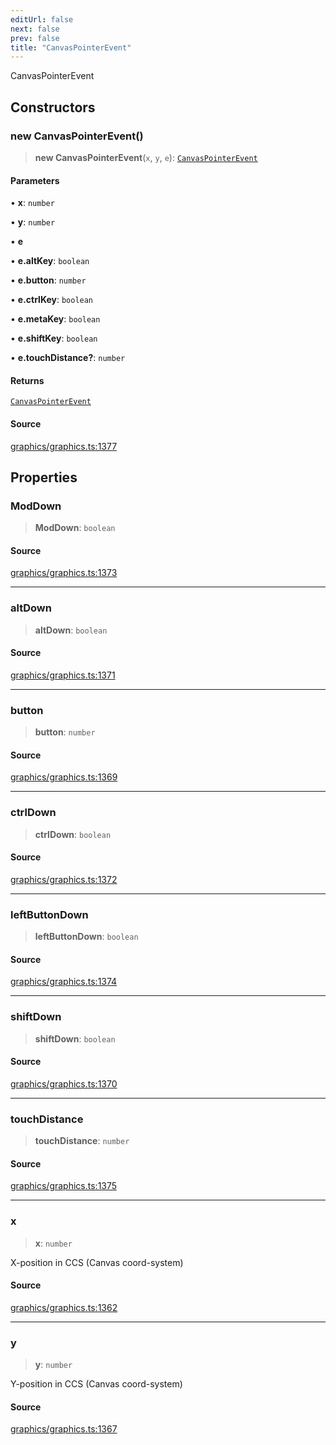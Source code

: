 ```yaml
---
editUrl: false
next: false
prev: false
title: "CanvasPointerEvent"
---
```


CanvasPointerEvent

## Constructors

### new CanvasPointerEvent()

> **new CanvasPointerEvent**(`x`, `y`, `e`): [`CanvasPointerEvent`](/api-core/classes/canvaspointerevent/)

#### Parameters

• **x**: `number`

• **y**: `number`

• **e**

• **e.altKey**: `boolean`

• **e.button**: `number`

• **e.ctrlKey**: `boolean`

• **e.metaKey**: `boolean`

• **e.shiftKey**: `boolean`

• **e.touchDistance?**: `number`

#### Returns

[`CanvasPointerEvent`](/api-core/classes/canvaspointerevent/)

#### Source

[graphics/graphics.ts:1377](https://github.com/dgmjs/dgmjs/blob/main/packages/core/src/graphics/graphics.ts#L1377)

## Properties

### ModDown

> **ModDown**: `boolean`

#### Source

[graphics/graphics.ts:1373](https://github.com/dgmjs/dgmjs/blob/main/packages/core/src/graphics/graphics.ts#L1373)

***

### altDown

> **altDown**: `boolean`

#### Source

[graphics/graphics.ts:1371](https://github.com/dgmjs/dgmjs/blob/main/packages/core/src/graphics/graphics.ts#L1371)

***

### button

> **button**: `number`

#### Source

[graphics/graphics.ts:1369](https://github.com/dgmjs/dgmjs/blob/main/packages/core/src/graphics/graphics.ts#L1369)

***

### ctrlDown

> **ctrlDown**: `boolean`

#### Source

[graphics/graphics.ts:1372](https://github.com/dgmjs/dgmjs/blob/main/packages/core/src/graphics/graphics.ts#L1372)

***

### leftButtonDown

> **leftButtonDown**: `boolean`

#### Source

[graphics/graphics.ts:1374](https://github.com/dgmjs/dgmjs/blob/main/packages/core/src/graphics/graphics.ts#L1374)

***

### shiftDown

> **shiftDown**: `boolean`

#### Source

[graphics/graphics.ts:1370](https://github.com/dgmjs/dgmjs/blob/main/packages/core/src/graphics/graphics.ts#L1370)

***

### touchDistance

> **touchDistance**: `number`

#### Source

[graphics/graphics.ts:1375](https://github.com/dgmjs/dgmjs/blob/main/packages/core/src/graphics/graphics.ts#L1375)

***

### x

> **x**: `number`

X-position in CCS (Canvas coord-system)

#### Source

[graphics/graphics.ts:1362](https://github.com/dgmjs/dgmjs/blob/main/packages/core/src/graphics/graphics.ts#L1362)

***

### y

> **y**: `number`

Y-position in CCS (Canvas coord-system)

#### Source

[graphics/graphics.ts:1367](https://github.com/dgmjs/dgmjs/blob/main/packages/core/src/graphics/graphics.ts#L1367)
